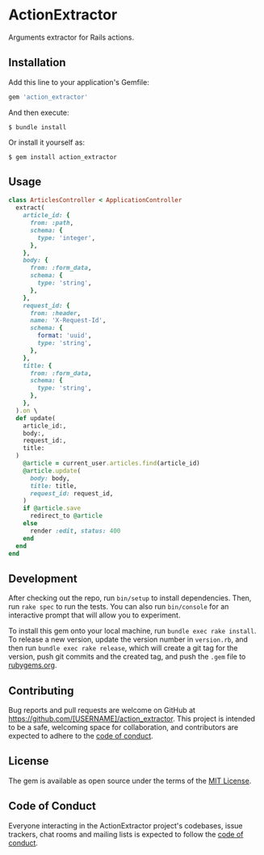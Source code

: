 # ActionExtractor

Arguments extractor for Rails actions.

## Installation

Add this line to your application's Gemfile:

```ruby
gem 'action_extractor'
```

And then execute:

    $ bundle install

Or install it yourself as:

    $ gem install action_extractor

## Usage

```ruby
class ArticlesController < ApplicationController
  extract(
    article_id: {
      from: :path,
      schema: {
        type: 'integer',
      },
    },
    body: {
      from: :form_data,
      schema: {
        type: 'string',
      },
    },
    request_id: {
      from: :header,
      name: 'X-Request-Id',
      schema: {
        format: 'uuid',
        type: 'string',
      },
    },
    title: {
      from: :form_data,
      schema: {
        type: 'string',
      },
    },
  ).on \
  def update(
    article_id:,
    body:,
    request_id:,
    title:
  )
    @article = current_user.articles.find(article_id)
    @article.update(
      body: body,
      title: title,
      request_id: request_id,
    )
    if @article.save
      redirect_to @article
    else
      render :edit, status: 400
    end
  end
end
```

## Development

After checking out the repo, run `bin/setup` to install dependencies. Then, run `rake spec` to run the tests. You can also run `bin/console` for an interactive prompt that will allow you to experiment.

To install this gem onto your local machine, run `bundle exec rake install`. To release a new version, update the version number in `version.rb`, and then run `bundle exec rake release`, which will create a git tag for the version, push git commits and the created tag, and push the `.gem` file to [rubygems.org](https://rubygems.org).

## Contributing

Bug reports and pull requests are welcome on GitHub at https://github.com/[USERNAME]/action_extractor. This project is intended to be a safe, welcoming space for collaboration, and contributors are expected to adhere to the [code of conduct](https://github.com/[USERNAME]/action_extractor/blob/master/CODE_OF_CONDUCT.md).

## License

The gem is available as open source under the terms of the [MIT License](https://opensource.org/licenses/MIT).

## Code of Conduct

Everyone interacting in the ActionExtractor project's codebases, issue trackers, chat rooms and mailing lists is expected to follow the [code of conduct](https://github.com/[USERNAME]/action_extractor/blob/master/CODE_OF_CONDUCT.md).
